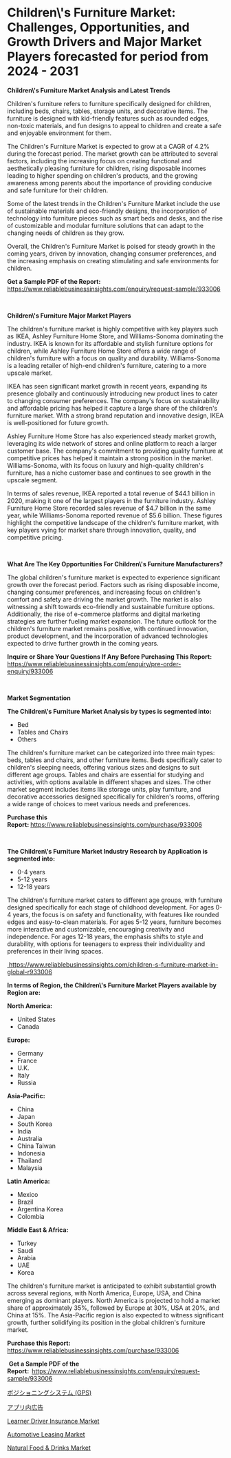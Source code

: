 <p><h1>Children\'s Furniture Market: Challenges, Opportunities, and Growth Drivers and Major Market Players forecasted for period from 2024 - 2031</h1></p><p><strong>Children\'s Furniture Market Analysis and Latest Trends</strong></p>
<p><p>Children's furniture refers to furniture specifically designed for children, including beds, chairs, tables, storage units, and decorative items. The furniture is designed with kid-friendly features such as rounded edges, non-toxic materials, and fun designs to appeal to children and create a safe and enjoyable environment for them.</p><p>The Children's Furniture Market is expected to grow at a CAGR of 4.2% during the forecast period. The market growth can be attributed to several factors, including the increasing focus on creating functional and aesthetically pleasing furniture for children, rising disposable incomes leading to higher spending on children's products, and the growing awareness among parents about the importance of providing conducive and safe furniture for their children.</p><p>Some of the latest trends in the Children's Furniture Market include the use of sustainable materials and eco-friendly designs, the incorporation of technology into furniture pieces such as smart beds and desks, and the rise of customizable and modular furniture solutions that can adapt to the changing needs of children as they grow.</p><p>Overall, the Children's Furniture Market is poised for steady growth in the coming years, driven by innovation, changing consumer preferences, and the increasing emphasis on creating stimulating and safe environments for children.</p></p>
<p><strong>Get a Sample PDF of the Report:&nbsp;</strong> <a href="https://www.reliablebusinessinsights.com/enquiry/request-sample/933006">https://www.reliablebusinessinsights.com/enquiry/request-sample/933006</a></p>
<p>&nbsp;</p>
<p><strong>Children\'s Furniture Major Market Players</strong></p>
<p><p>The children's furniture market is highly competitive with key players such as IKEA, Ashley Furniture Home Store, and Williams-Sonoma dominating the industry. IKEA is known for its affordable and stylish furniture options for children, while Ashley Furniture Home Store offers a wide range of children's furniture with a focus on quality and durability. Williams-Sonoma is a leading retailer of high-end children's furniture, catering to a more upscale market.</p><p>IKEA has seen significant market growth in recent years, expanding its presence globally and continuously introducing new product lines to cater to changing consumer preferences. The company's focus on sustainability and affordable pricing has helped it capture a large share of the children's furniture market. With a strong brand reputation and innovative design, IKEA is well-positioned for future growth.</p><p>Ashley Furniture Home Store has also experienced steady market growth, leveraging its wide network of stores and online platform to reach a larger customer base. The company's commitment to providing quality furniture at competitive prices has helped it maintain a strong position in the market. Williams-Sonoma, with its focus on luxury and high-quality children's furniture, has a niche customer base and continues to see growth in the upscale segment.</p><p>In terms of sales revenue, IKEA reported a total revenue of $44.1 billion in 2020, making it one of the largest players in the furniture industry. Ashley Furniture Home Store recorded sales revenue of $4.7 billion in the same year, while Williams-Sonoma reported revenue of $5.6 billion. These figures highlight the competitive landscape of the children's furniture market, with key players vying for market share through innovation, quality, and competitive pricing.</p></p>
<p>&nbsp;</p>
<p><strong>What Are The Key Opportunities For Children\'s Furniture Manufacturers?</strong></p>
<p><p>The global children's furniture market is expected to experience significant growth over the forecast period. Factors such as rising disposable income, changing consumer preferences, and increasing focus on children's comfort and safety are driving the market growth. The market is also witnessing a shift towards eco-friendly and sustainable furniture options. Additionally, the rise of e-commerce platforms and digital marketing strategies are further fueling market expansion. The future outlook for the children's furniture market remains positive, with continued innovation, product development, and the incorporation of advanced technologies expected to drive further growth in the coming years.</p></p>
<p><strong>Inquire or Share Your Questions If Any Before Purchasing This Report:</strong> <a href="https://www.reliablebusinessinsights.com/enquiry/pre-order-enquiry/933006">https://www.reliablebusinessinsights.com/enquiry/pre-order-enquiry/933006</a></p>
<p>&nbsp;</p>
<p><strong>Market Segmentation</strong></p>
<p><strong>The Children\'s Furniture Market Analysis by types is segmented into:</strong></p>
<p><ul><li>Bed</li><li>Tables and Chairs</li><li>Others</li></ul></p>
<p><p>The children's furniture market can be categorized into three main types: beds, tables and chairs, and other furniture items. Beds specifically cater to children's sleeping needs, offering various sizes and designs to suit different age groups. Tables and chairs are essential for studying and activities, with options available in different shapes and sizes. The other market segment includes items like storage units, play furniture, and decorative accessories designed specifically for children's rooms, offering a wide range of choices to meet various needs and preferences.</p></p>
<p><strong>Purchase this Report:&nbsp;</strong><a href="https://www.reliablebusinessinsights.com/purchase/933006">https://www.reliablebusinessinsights.com/purchase/933006</a></p>
<p>&nbsp;</p>
<p><strong>The Children\'s Furniture Market Industry Research by Application is segmented into:</strong></p>
<p><ul><li>0-4 years</li><li>5-12 years</li><li>12-18 years</li></ul></p>
<p><p>The children's furniture market caters to different age groups, with furniture designed specifically for each stage of childhood development. For ages 0-4 years, the focus is on safety and functionality, with features like rounded edges and easy-to-clean materials. For ages 5-12 years, furniture becomes more interactive and customizable, encouraging creativity and independence. For ages 12-18 years, the emphasis shifts to style and durability, with options for teenagers to express their individuality and preferences in their living spaces.</p></p>
<p><a href="https://www.reliablebusinessinsights.com/children-s-furniture-market-in-global-r933006">&nbsp;https://www.reliablebusinessinsights.com/children-s-furniture-market-in-global-r933006</a></p>
<p><strong>In terms of Region, the Children\'s Furniture Market Players available by Region are:</strong></p>
<p>
    <p> <strong> North America: </strong>
        <ul>
            <li>United States</li>
            <li>Canada</li>
        </ul>
        </p> 
    <p> <strong> Europe: </strong>
        <ul>
            <li>Germany</li>
            <li>France</li>
            <li>U.K.</li>
            <li>Italy</li>
            <li>Russia</li>
        </ul>
        </p> 
    <p> <strong> Asia-Pacific: </strong>
        <ul>
            <li>China</li>
            <li>Japan</li>
            <li>South Korea</li>
            <li>India</li>
            <li>Australia</li>
            <li>China Taiwan</li>
            <li>Indonesia</li>
            <li>Thailand</li>
            <li>Malaysia</li>
        </ul>
        </p> 
    <p> <strong> Latin America: </strong>
        <ul>
            <li>Mexico</li>
            <li>Brazil</li>
            <li>Argentina Korea</li>
            <li>Colombia</li>
        </ul>
        </p> 
    <p> <strong> Middle East & Africa: </strong>
        <ul>
            <li>Turkey</li>
            <li>Saudi</li>
            <li>Arabia</li>
            <li>UAE</li>
            <li>Korea</li>
        </ul>
    </p>
    </p>
<p><p>The children's furniture market is anticipated to exhibit substantial growth across several regions, with North America, Europe, USA, and China emerging as dominant players. North America is projected to hold a market share of approximately 35%, followed by Europe at 30%, USA at 20%, and China at 15%. The Asia-Pacific region is also expected to witness significant growth, further solidifying its position in the global children's furniture market.</p></p>
<p><strong>Purchase this Report: </strong><a href="https://www.reliablebusinessinsights.com/purchase/933006">https://www.reliablebusinessinsights.com/purchase/933006</a></p>
<p>&nbsp;<strong>Get a Sample PDF of the Report:&nbsp;&nbsp;</strong><a href="https://www.reliablebusinessinsights.com/enquiry/request-sample/933006">https://www.reliablebusinessinsights.com/enquiry/request-sample/933006</a></p>
<p><strong></strong></p>
<p><p><a href="https://medium.com/@sheilabruen2023/%E3%82%B0%E3%83%AD%E3%83%BC%E3%83%90%E3%83%AB-%E3%83%9D%E3%82%B8%E3%82%B7%E3%83%A7%E3%83%8B%E3%83%B3%E3%82%B0-%E3%82%B7%E3%82%B9%E3%83%86%E3%83%A0-gps-%E3%81%AE%E5%B8%82%E5%A0%B4%E8%A6%8F%E6%A8%A1%E3%81%AF-%E6%A5%AD%E7%95%8C%E4%BA%88%E6%B8%AC%E3%81%AB%E3%82%88%E3%82%8C%E3%81%B02024%E5%B9%B4%E3%81%8B%E3%82%892031%E5%B9%B4%E3%81%BE%E3%81%A7%E3%81%AE%E9%96%93%E3%81%AB%E5%B9%B4%E7%8E%8711-5-%E3%81%AE%E6%88%90%E9%95%B7%E7%8E%87%E3%82%92%E7%B5%8C%E9%A8%93%E3%81%99%E3%82%8B%E3%81%93%E3%81%A8%E3%81%8C%E4%BA%88%E6%83%B3%E3%81%95%E3%82%8C%E3%81%A6%E3%81%84%E3%81%BE%E3%81%99-3b20aa0db7a7">ポジショニングシステム (GPS)</a></p><p><a href="https://medium.com/@qarpaiop35/%E3%82%A2%E3%83%97%E3%83%AA%E5%86%85%E5%BA%83%E5%91%8A%E5%B8%82%E5%A0%B4%E3%81%AB%E3%81%8A%E3%81%91%E3%82%8B%E8%A6%8B%E9%80%9A%E3%81%97-%E5%B8%82%E5%A0%B4%E3%83%97%E3%83%AC%E3%82%A4%E3%83%A4%E3%83%BC-%E5%B8%82%E5%A0%B4%E8%A6%8F%E6%A8%A1-%E5%9C%B0%E7%90%86%E7%9A%84%E5%9C%B0%E5%9F%9F-%E3%81%8A%E3%82%88%E3%81%B3%E4%BA%88%E6%B8%AC-2024%E5%B9%B4-2031%E5%B9%B4-a9355337eb0b">アプリ内広告</a></p><p><a href="https://medium.com/@aureliarice/learner-driver-insurance-market-research-report-market-forecast-and-growth-prospects-with-a-steady-1fcf16746d98">Learner Driver Insurance Market</a></p><p><a href="https://medium.com/@aureliarice/exploring-automotive-leasing-market-dynamics-global-trends-and-future-growth-prospects-2024-95cf61bcae04">Automotive Leasing Market</a></p><p><a href="https://issuu.com/reportprime-2/docs/natural-food-drinks-market-size-203_326aeb17607dc4">Natural Food & Drinks Market</a></p></p>